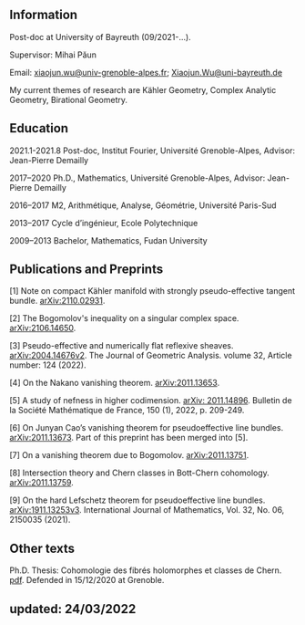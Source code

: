 ## Information

Post-doc at University of Bayreuth (09/2021-...).

Supervisor: Mihai P&#259;un

Email: [xiaojun.wu@univ-grenoble-alpes.fr](mailto:xiaojun.wu@univ-grenoble-alpes.fr);
[Xiaojun.Wu@uni-bayreuth.de](mailto:Xiaojun.Wu@uni-bayreuth.de)

My current themes of research are Kähler Geometry, Complex Analytic Geometry, Birational Geometry.

## Education

2021.1-2021.8 Post-doc, Institut Fourier, Université Grenoble-Alpes, Advisor: Jean-Pierre Demailly

2017–2020 Ph.D., Mathematics, Université Grenoble-Alpes, Advisor: Jean-Pierre Demailly

2016–2017 M2, Arithmétique, Analyse, Géométrie, Université Paris-Sud

2013–2017 Cycle d’ingénieur, Ecole Polytechnique

2009–2013 Bachelor, Mathematics, Fudan University 

## Publications and Preprints
[1] Note on compact Kähler manifold with strongly pseudo-effective tangent bundle. [arXiv:2110.02931](https://arxiv.org/abs/arXiv:2110.02931).

[2] The Bogomolov's inequality on a singular complex space. [arXiv:2106.14650](https://arxiv.org/abs/arXiv:2106.14650).

[3] Pseudo-effective and numerically flat reflexive sheaves. [arXiv:2004.14676v2](https://arxiv.org/abs/2004.14676). The Journal of Geometric Analysis. volume 32, Article number: 124 (2022).
 
[4] On the Nakano vanishing theorem. [arXiv:2011.13653](https://arxiv.org/abs/2011.13653).

[5] A study of nefness in higher codimension. [arXiv: 2011.14896](https://arxiv.org/abs/2011.14896). Bulletin de la Société Mathématique de France,
150 (1), 2022, p. 209-249.

[6] On Junyan Cao’s vanishing theorem for pseudoeffective line bundles. [arXiv:2011.13673](https://arxiv.org/abs/2011.13673). Part of this preprint has been merged into [5].

[7] On a vanishing theorem due to Bogomolov. [arXiv:2011.13751](https://arxiv.org/abs/2011.13751).

[8] Intersection theory and Chern classes in Bott-Chern cohomology. [arXiv:2011.13759](https://arxiv.org/abs/2011.13759).

[9] On the hard Lefschetz theorem for pseudoeffective line bundles. [arXiv:1911.13253v3](https://arxiv.org/abs/1911.13253).  International Journal of Mathematics, Vol. 32, No. 06, 2150035 (2021).

## Other texts

Ph.D. Thesis: Cohomologie des fibrés holomorphes et classes de Chern. [pdf](https://hal.archives-ouvertes.fr/tel-03145126). Defended in 15/12/2020 at Grenoble.

## updated: 24/03/2022
